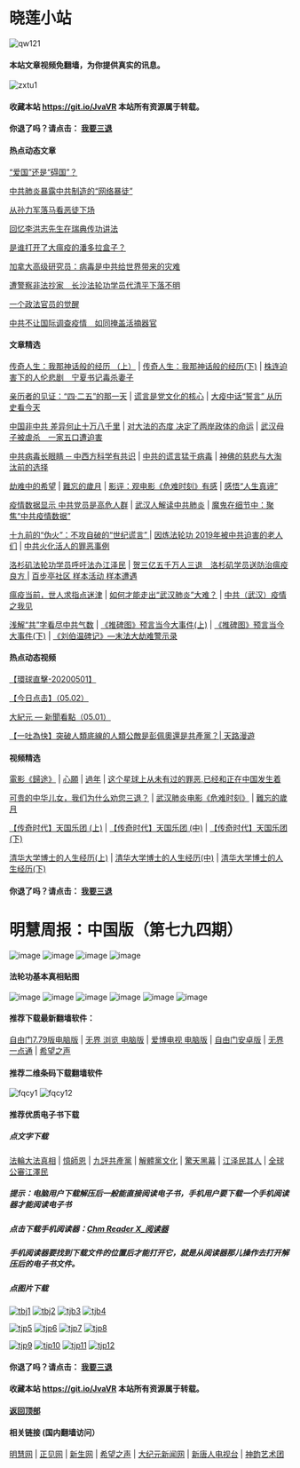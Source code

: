 # 晓莲小站

![qw121](https://user-images.githubusercontent.com/61768866/76094515-ba965380-5ffd-11ea-942f-517e4300e7d1.png)

#### 本站文章视频免翻墙，为你提供真实的讯息。

![zxtu1](https://user-images.githubusercontent.com/61768866/79107578-3165ff80-7da7-11ea-8582-eaff2bfec9eb.jpg)

#### 收藏本站 https://git.io/JvaVR  本站所有资源属于转载。

#### 你退了吗？请点击： [我要三退](https://github.com/Hongyu91/cecjy/issues/237#issue-593775238)

#### 热点动态文章

[“爱国”还是“碍国”？](https://github.com/Hongyu91/cecjy/issues/466#issue-611141222)

[中共肺炎暴露中共制造的“网络暴徒”](https://github.com/Hongyu91/cecjy/issues/467#issue-611141679)

[从孙力军落马看恶徒下场 ](https://github.com/Hongyu91/cecjy/issues/468#issue-611141932)

[回忆李洪志先生在瑞典传功讲法](https://github.com/Hongyu91/cecjy/issues/461#issue-610638709)

[是谁打开了大瘟疫的潘多拉盒子？](https://github.com/Hongyu91/cecjy/issues/456#issue-610622084)

[加拿大高级研究员：病毒是中共给世界带来的灾难](https://github.com/Hongyu91/cecjy/issues/457#issue-610623459)

[遭警察非法抄家　长沙法轮功学员代清平下落不明](https://github.com/Hongyu91/cecjy/issues/458#issue-610624981)

[一个政法官员的觉醒](https://github.com/Hongyu91/cecjy/issues/451#issue-609649421)

[中共不让国际调查疫情　如同掩盖活摘器官](https://github.com/Hongyu91/cecjy/issues/452#issue-609650865)

#### 文章精选

[传奇人生：我那神话般的经历 （上）](https://github.com/Hongyu91/cecjy/issues/319#issue-600942317) |
[传奇人生：我那神话般的经历(下)](https://github.com/Hongyu91/cecjy/issues/430#issue-606980417) |
[株连迫害下的人伦悲剧　宁夏书记毒杀妻子](https://github.com/Hongyu91/cecjy/issues/432#issue-607297919)

[亲历者的见证：“四·二五”的那一天](https://github.com/Hongyu91/cecjy/issues/383#issue-603823498) |
[谎言是党文化的核心](https://github.com/Hongyu91/cecjy/issues/297#issue-598734920) |
[大疫中话“誓言” 从历史看今天](https://github.com/Hongyu91/cecjy/issues/295#issue-598725802)

[中国非中共 差异何止十万八千里](https://github.com/Hongyu91/cecjy/issues/148#issue-585672123) |
[对大法的态度 决定了两岸政体的命运](https://github.com/Hongyu91/cecjy/issues/296#issue-598732412) |
[武汉母子被虐杀　一家五口遭迫害](https://github.com/Hongyu91/cecjy/issues/266#issue-596404266)

[中共病毒长眼睛 ─ 中西方科学有共识](https://github.com/Hongyu91/cecjy/issues/255#issue-595694131) |
[中共的谎言猛于病毒](https://github.com/Hongyu91/cecjy/issues/256#issue-595696246) |
[神佛的慈悲与大淘汰前的选择](https://github.com/Hongyu91/cecjy/issues/252#issue-594912786)

[劫难中的希望](https://github.com/Hongyu91/cecjy/issues/251#issue-594906843) |
[難忘的歲月](https://github.com/Hongyu91/cecjy/issues/228#issue-593347340) |
[影评：观电影《危难时刻》有感](https://github.com/Hongyu91/cecjy/issues/264#issue-596394158) |
[感悟“人生真谛”](http://drwsmab.ask2ask.com/2019/01/22/shenyun2019/)

[疫情数据显示 中共党员是高危人群](https://github.com/Hongyu91/cecjy/issues/253#issue-594935663) |
[武汉人解读中共肺炎](https://github.com/Hongyu91/cecjy/issues/223#issue-593180220) |
[魔鬼在细节中：聚焦“中共疫情数据”](https://github.com/Hongyu91/cecjy/issues/314#issue-600838875)

[十九前的“伪火”：不攻自破的“世纪谎言” ](https://github.com/Hongyu91/cecjy/issues/8#issue-575166952) |
[因炼法轮功 2019年被中共迫害的老人们](https://github.com/Hongyu91/cecjy/issues/6#issue-575160898) |
[中共火化活人的罪恶事例](https://github.com/Hongyu91/cecjy/issues/7#issue-575164500)

[洛杉矶法轮功学员呼吁法办江泽民](https://github.com/Hongyu91/cecjy/issues/99#issue-581571478) |
[贺三亿五千万人三退　洛杉矶学员送防治瘟疫良方 ](https://github.com/Hongyu91/cecjy/issues/16#issue-575196004) |
[百步亭社区 样本活动 样本遭遇](https://github.com/Hongyu91/cecjy/issues/15#issue-575188950)

[瘟疫当前，世人求指点迷津](https://github.com/Hongyu91/cecjy/issues/13#issue-575176580) |
[如何才能走出“武汉肺炎”大难？](https://github.com/Hongyu91/cecjy/issues/14#issue-575181554) |
[中共（武汉）疫情之我见](https://github.com/Hongyu91/cecjy/issues/221#issue-592485573)

[浅解“共”字看尽中共气数](https://github.com/Hongyu91/cecjy/issues/414#issue-606189016) |
[《推碑图》预言当今大事件(上)](https://github.com/Hongyu91/cecjy/issues/11#issue-575171523) |
[《推碑图》预言当今大事件(下)](https://github.com/Hongyu91/cecjy/issues/10#issue-575170294) |
[《刘伯温碑记》―末法大劫难警示录](https://github.com/Hongyu91/cecjy/issues/9#issue-575168726)

#### 热点动态视频

[【環球直擊-20200501】](https://github.com/Hongyu91/cecjy/issues/471#issue-611174991)

[【今日点击】（05.02）](https://github.com/Hongyu91/cecjy/issues/465#issue-611098954)

[大紀元 — 新聞看點（05.01）](https://github.com/Hongyu91/cecjy/issues/464#issue-611097345)

[【一吐為快】突破人類底線的人類公敵是彭佩奧還是共產黨？| 天路漫遊](https://github.com/Hongyu91/cecjy/issues/463#issue-610748270)

#### 视频精选

[電影《歸途》](https://github.com/Hongyu91/cecjy/issues/429#issue-606961999) |
[心願](https://github.com/Hongyu91/cecjy/issues/407#issue-606103019) |
[過年](https://github.com/Hongyu91/cecjy/issues/417#issue-606688268) |
[这个星球上从未有过的罪恶,已经和正在中国发生着](https://github.com/Hongyu91/cecjy/issues/275#issue-597690348)

[可贵的中华儿女，我们为什么劝您三退？](https://github.com/Hongyu91/cecjy/issues/236#issue-593773455) |
[武汉肺炎电影《危难时刻》](https://github.com/Hongyu91/cecjy/issues/233#issue-593770842) |
[難忘的歲月](https://github.com/Hongyu91/cecjy/issues/228#issue-593347340)

[【传奇时代】天国乐团 (上)](https://github.com/Hongyu91/cecjy/issues/392#issue-604559399) |
[【传奇时代】天国乐团 (中)](https://github.com/Hongyu91/cecjy/issues/391#issue-604558428) |
[【传奇时代】天国乐团 (下)](https://github.com/Hongyu91/cecjy/issues/390#issue-604553904)

[清华大学博士的人生经历(上)](https://github.com/Hongyu91/cecjy/issues/380#issue-603793419) |
[清华大学博士的人生经历(中)](https://github.com/Hongyu91/cecjy/issues/394#issue-604705989) |
[清华大学博士的人生经历(下)](https://github.com/Hongyu91/cecjy/issues/381#issue-603798255)

#### 你退了吗？请点击： [我要三退](https://github.com/Hongyu91/cecjy/issues/237#issue-593775238)

# 明慧周报：中国版（第七九四期）

![image](https://user-images.githubusercontent.com/61768866/80188054-39ddf600-8643-11ea-9fe8-e0ce3aa78838.png)
![image](https://user-images.githubusercontent.com/61768866/80188120-4d895c80-8643-11ea-9b14-aa1aa8de78dd.png)
![image](https://user-images.githubusercontent.com/61768866/80188180-61cd5980-8643-11ea-972d-669a5518ec90.png)
![image](https://user-images.githubusercontent.com/61768866/80188236-73aefc80-8643-11ea-8ccf-902daf2a53a6.png)

#### 法轮功基本真相贴图
 
![image](https://user-images.githubusercontent.com/61768866/75843311-d6d39e00-5e0d-11ea-97ce-91d578dc452d.png)
![image](https://user-images.githubusercontent.com/61768866/75843362-ef43b880-5e0d-11ea-8783-74f0aed401da.png)
![image](https://user-images.githubusercontent.com/61768866/75843414-0d111d80-5e0e-11ea-9db8-038a2499ce61.png)
![image](https://user-images.githubusercontent.com/61768866/75843455-2a45ec00-5e0e-11ea-9776-bc56579dba9a.png)
![image](https://user-images.githubusercontent.com/61768866/75843491-40ec4300-5e0e-11ea-8eb5-54ba558b79a8.png)
![image](https://user-images.githubusercontent.com/61768866/75843547-5c574e00-5e0e-11ea-8552-45cee240c791.png)

#### 推荐下载最新翻墙软件：

[自由门7.79版电脑版](https://github.com/Hongyu91/cecjy/files/4535095/fg779r.zip) |
[无界 浏览 电脑版](https://github.com/Hongyu91/cecjy/files/4312303/u1902.zip) | 
[爱博电视 电脑版](https://github.com/Hongyu91/cecjy/files/4312292/iPPOTV.zip) |
[自由门安卓版](https://github.com/Hongyu91/cecjy/files/4315538/fgma.zip) |
[无界一点通](https://github.com/Hongyu91/cecjy/files/4367851/um.zip) |
[希望之声](https://github.com/Hongyu91/cecjy/files/4496222/oHopea.zip)

#### 推荐二维条码下载翻墙软件

![fqcy1](https://user-images.githubusercontent.com/61768866/76378242-f0359680-6387-11ea-9b4b-1523e516dc17.png) 
![fqcy12](https://user-images.githubusercontent.com/61768866/76378266-fb88c200-6387-11ea-908a-6a87a1f7d387.png)

#### 推荐优质电子书下载

##### 点文字下载

[法輪大法真相](https://github.com/Hongyu91/cecjy/files/4318121/default.zip) |
[憶師恩](https://github.com/Hongyu91/cecjy/files/4318160/default.zip) |
[九評共產黨](https://github.com/Hongyu91/cecjy/files/4318129/default.zip) |
[解體黨文化](https://github.com/Hongyu91/cecjy/files/4318136/default.zip) |
[驚天黑幕](https://github.com/Hongyu91/cecjy/files/4318143/default.zip) |
[江泽民其人](https://github.com/Hongyu91/cecjy/files/4318148/default.zip) |
[全球公審江澤民](https://github.com/Hongyu91/cecjy/files/4318152/default.zip)

##### 提示：电脑用户下载解压后一般能直接阅读电子书，手机用户要下载一个手机阅读器才能阅读电子书

##### 点击下载手机阅读器：[Chm Reader X_阅读器](https://github.com/Hongyu91/cecjy/files/4318231/Chm.Reader.X_.com.zip)

##### 手机阅读器要找到下载文件的位置后才能打开它，就是从阅读器那儿操作去打开解压后的电子书文件。

##### 点图片下载

[![tbj1](https://user-images.githubusercontent.com/61768866/76383943-722dbb80-6398-11ea-8a40-50443e8441ae.png)](https://github.com/Hongyu91/cecjy/files/4316018/default.zip)
[![tbj2](https://user-images.githubusercontent.com/61768866/76384391-a9509c80-6399-11ea-96d4-188ebc58a8df.png)](https://github.com/Hongyu91/cecjy/files/4316120/default.zip)
[![tjb3](https://user-images.githubusercontent.com/61768866/76384662-85da2180-639a-11ea-9399-38ecc02667c3.png)](https://github.com/Hongyu91/cecjy/files/4316148/default.zip)
[![tjb4](https://user-images.githubusercontent.com/61768866/76384988-76a7a380-639b-11ea-877c-5972040fa56f.png)](https://github.com/Hongyu91/cecjy/files/4316165/default.zip)

[![tjp5](https://user-images.githubusercontent.com/61768866/76385451-a3a88600-639c-11ea-9226-034e2d235c6f.png)](https://github.com/Hongyu91/cecjy/files/4316204/default.zip)
[![tjp6](https://user-images.githubusercontent.com/61768866/76385875-dbfc9400-639d-11ea-9d31-4f1e3de363f8.png)](https://github.com/Hongyu91/cecjy/files/4316214/default.zip)
[![tjp7](https://user-images.githubusercontent.com/61768866/76386619-e0c24780-639f-11ea-906f-27135a7c2a60.png)](https://github.com/Hongyu91/cecjy/files/4316271/default.zip)
[![tjp8](https://user-images.githubusercontent.com/61768866/76386876-82499900-63a0-11ea-9610-62adc3ff7b14.png)](https://github.com/Hongyu91/cecjy/files/4316280/default.zip)

[![tjp9](https://user-images.githubusercontent.com/61768866/76387603-49aabf00-63a2-11ea-82e0-9a3c777ccc03.png)](https://github.com/Hongyu91/cecjy/files/4316308/default.zip)
[![tip10](https://user-images.githubusercontent.com/61768866/76387981-fc7b1d00-63a2-11ea-8808-b97bd26ebe42.png)](https://github.com/Hongyu91/cecjy/files/4316323/default.zip)
[![tjp11](https://user-images.githubusercontent.com/61768866/76388286-bb373d00-63a3-11ea-9d08-d0616c87a5ee.png)](https://github.com/Hongyu91/cecjy/files/4316342/default.zip)
[![tjp12](https://user-images.githubusercontent.com/61768866/76388709-b030dc80-63a4-11ea-8a52-683d9a546140.png)](https://github.com/Hongyu91/cecjy/files/4316363/default.zip)

#### 你退了吗？请点击： [我要三退](https://github.com/Hongyu91/cecjy/issues/237#issue-593775238)

#### 收藏本站 https://git.io/JvaVR  本站所有资源属于转载。

#### [返回顶部](https://github.com/Hongyu91/cecjy)

#### 相关链接 (国内翻墙访问）
[明慧网](http://www.minghui.org/) |
[正见网](http://www.zhengjian.org/) |
[新生网](http://www.xinsheng.net/) |
[希望之声](https://www.soundofhope.org/) |
[大纪元新闻网](https://www.epochtimes.com/) |
[新唐人电视台](https://www.ntdtv.com/gb/) |
[神韵艺术团](https://zh-cn.shenyunperformingarts.org/)
